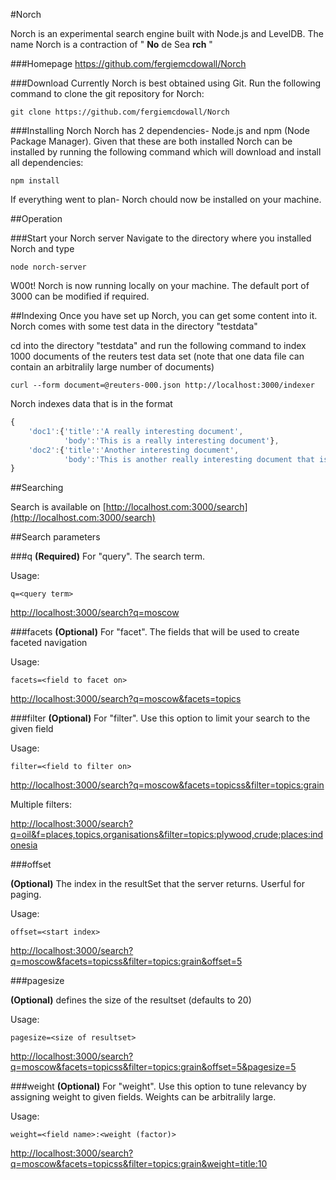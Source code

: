 #Norch

Norch is an experimental search engine built with Node.js and LevelDB. The name Norch is a contraction of " **No** de Sea **rch** "

###Homepage
https://github.com/fergiemcdowall/Norch

###Download
Currently Norch is best obtained using Git. Run the following command to clone the git repository for Norch:

    git clone https://github.com/fergiemcdowall/Norch
    
###Installing Norch
Norch has 2 dependencies- Node.js and npm (Node Package Manager). Given that these are both installed Norch can be installed by running the following command which will download and install all dependencies:

    npm install

If everything went to plan- Norch chould now be installed on your machine.
    

##Operation

###Start your Norch server
Navigate to the directory where you installed Norch and type

    node norch-server

W00t! Norch is now running locally on your machine. The default port of 3000 can be modified if required.

##Indexing
Once you have set up Norch, you can get some content into it. Norch comes with some test data in the directory "testdata"

cd into the directory "testdata" and run the following command to index 1000 documents of the reuters test data set (note that one data file can contain an arbitralily large number of documents)

    curl --form document=@reuters-000.json http://localhost:3000/indexer

Norch indexes data that is in the format

```javascript
{
    'doc1':{'title':'A really interesting document',
            'body':'This is a really interesting document'},
    'doc2':{'title':'Another interesting document',
            'body':'This is another really interesting document that is a bit different'}
}
```

##Searching

Search is available on [http://localhost.com:3000/search](http://localhost.com:3000/search)

##Search parameters

###q
**(Required)** For "query". The search term.

Usage:

    q=<query term>

[http://localhost:3000/search?q=moscow](http://localhost:3000/search?q=moscow)


###facets
**(Optional)** For "facet". The fields that will be used to create faceted navigation

Usage:

    facets=<field to facet on>

[http://localhost:3000/search?q=moscow&facets=topics](http://localhost:3000/search?q=moscow&facets=topics)

###filter
**(Optional)** For "filter". Use this option to limit your search to the given field

Usage:

    filter=<field to filter on>

[http://localhost:3000/search?q=moscow&facets=topicss&filter=topics:grain](http://localhost:3000/search?q=moscow&facets=topicss&filter=topics:grain)

Multiple filters:

[http://localhost:3000/search?q=oil&f=places,topics,organisations&filter=topics:plywood,crude;places:indonesia](http://localhost:3000/search?q=oil&f=places,topics,organisations&filter=topics:plywood,crude;places:indonesia)


###offset

**(Optional)** The index in the resultSet that the server
  returns. Userful for paging.

Usage:

    offset=<start index>

[http://localhost:3000/search?q=moscow&facets=topicss&filter=topics:grain&offset=5](http://localhost:3000/search?q=moscow&facets=topicss&filter=topics:grain&offset=5)

###pagesize

**(Optional)** defines the size of the resultset (defaults to 20)

Usage:

    pagesize=<size of resultset>

[http://localhost:3000/search?q=moscow&facets=topicss&filter=topics:grain&offset=5&pagesize=5](http://localhost:3000/search?q=moscow&facets=topicss&filter=topics:grain&offset=5&pagesize=5)

###weight
**(Optional)** For "weight". Use this option to tune relevancy by assigning weight to given fields. Weights can be arbitralily large.

Usage:

    weight=<field name>:<weight (factor)>

[http://localhost:3000/search?q=moscow&facets=topicss&filter=topics:grain&weight=title:10](http://localhost:3000/search?q=moscow&facets=topicss&filter=topics:grain&weight=title:10)

